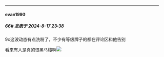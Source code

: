 ﻿
*****

####  evan1990  
##### 66#       发表于 2024-8-17 23:38

9c这波动态有点洗粉了，不少有等级牌子的都在评论区和他告别

看来有人是真的恨黑马楼啊<img src="https://static.saraba1st.com/image/smiley/face2017/067.png" referrerpolicy="no-referrer">

